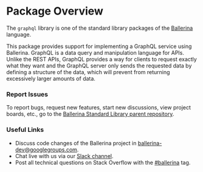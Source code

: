 # Package Overview

The `graphql` library is one of the standard library packages of the [Ballerina](https://ballerina.io/) language.

This package provides support for implementing a GraphQL service using Ballerina. GraphQL is a data query and manipulation language for APIs. 
Unlike the REST APIs, GraphQL provides a way for clients to request exactly what they want and the GraphQL server only sends the requested data by defining a structure of the data, which will prevent from returning excessively larger amounts of data. 

### Report Issues
To report bugs, request new features, start new discussions, view project boards, etc., go to the [Ballerina Standard Library parent repository](https://github.com/ballerina-platform/ballerina-standard-library).

### Useful Links
- Discuss code changes of the Ballerina project in [ballerina-dev@googlegroups.com](mailto:ballerina-dev@googlegroups.com).
- Chat live with us via our [Slack channel](https://ballerina.io/community/slack/).
- Post all technical questions on Stack Overflow with the [#ballerina](https://stackoverflow.com/questions/tagged/ballerina) tag.
